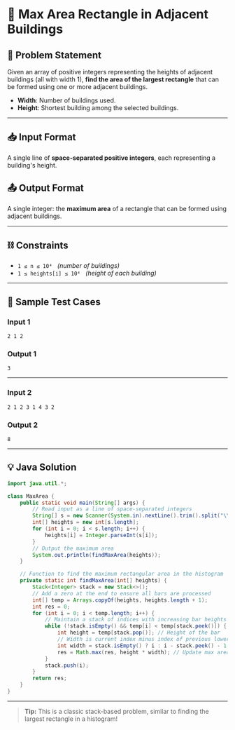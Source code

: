 # 🏢 Max Area Rectangle in Adjacent Buildings

## 🚩 Problem Statement

Given an array of positive integers representing the heights of adjacent buildings (all with width 1), **find the area of the largest rectangle** that can be formed using one or more adjacent buildings.

- **Width**: Number of buildings used.
- **Height**: Shortest building among the selected buildings.

---

## 📥 Input Format

A single line of **space-separated positive integers**, each representing a building's height.

## 📤 Output Format

A single integer: the **maximum area** of a rectangle that can be formed using adjacent buildings.

---

## ⛓️ Constraints

- `1 ≤ n ≤ 10⁴` &nbsp; *(number of buildings)*
- `1 ≤ heights[i] ≤ 10⁴` &nbsp; *(height of each building)*

---

## 🧪 Sample Test Cases

### Input 1
```
2 1 2
```
### Output 1
```
3
```

---

### Input 2
```
2 1 2 3 1 4 3 2 
```
### Output 2
```
8
```

---

## 💡 Java Solution

```java
import java.util.*;

class MaxArea {
    public static void main(String[] args) {
        // Read input as a line of space-separated integers
        String[] s = new Scanner(System.in).nextLine().trim().split("\\s+");
        int[] heights = new int[s.length];
        for (int i = 0; i < s.length; i++) {
            heights[i] = Integer.parseInt(s[i]);
        }
        // Output the maximum area
        System.out.println(findMaxArea(heights));
    }

    // Function to find the maximum rectangular area in the histogram
    private static int findMaxArea(int[] heights) {
        Stack<Integer> stack = new Stack<>();
        // Add a zero at the end to ensure all bars are processed
        int[] temp = Arrays.copyOf(heights, heights.length + 1);
        int res = 0;
        for (int i = 0; i < temp.length; i++) {
            // Maintain a stack of indices with increasing bar heights
            while (!stack.isEmpty() && temp[i] < temp[stack.peek()]) {
                int height = temp[stack.pop()]; // Height of the bar
                // Width is current index minus index of previous lower bar minus one
                int width = stack.isEmpty() ? i : i - stack.peek() - 1;
                res = Math.max(res, height * width); // Update max area
            }
            stack.push(i);
        }
        return res;
    }
}
```

---

> **Tip:** This is a classic stack-based problem, similar to finding the largest rectangle in a histogram!